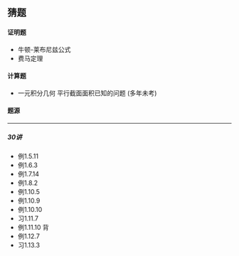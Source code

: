 ## 猜题

#### 证明题

- 牛顿-莱布尼兹公式
- 费马定理

#### 计算题

- 一元积分几何 平行截面面积已知的问题 (多年未考)

#### 题源

---

##### 30讲

- 例1.5.11
- 例1.6.3
- 例1.7.14
-  例1.8.2
-  例1.10.5
-  例1.10.9
-  例1.10.10
-  习1.11.7
-  例1.11.10 背
-  例1.12.7
-  习1.13.3
